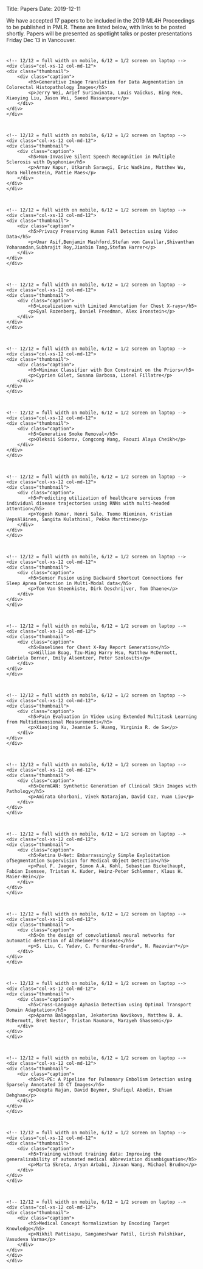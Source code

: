 Title: Papers 
Date: 2019-12-11


<!-- THIS PAGE SRC IS AUTO GENERATED. At terminal: $ make accepted_posters -->


We have accepted 17 papers to be included in the 2019 ML4H Proceedings to be published in PMLR.
These are listed below, with links to be posted shortly. 
Papers will be presented as spotlight talks or poster presentations Friday Dec 13 in Vancouver.

<div class="row display-flex" style="display:flex; display:-webkit-flex;  flex-wrap:wrap; margin-top:25px;">

    

    <!-- 12/12 = full width on mobile, 6/12 = 1/2 screen on laptop -->
    <div class="col-xs-12 col-md-12"> 
    <div class="thumbnail">
        <div class="caption">
            <h5>Generative Image Translation for Data Augmentation in Colorectal Histopathology Images</h5>
            <p>Jerry Wei, Arief Suriawinata, Louis Vaickus, Bing Ren, Xiaoying Liu, Jason Wei, Saeed Hassanpour</p>
        </div>
    </div>
    </div>
    
    

    <!-- 12/12 = full width on mobile, 6/12 = 1/2 screen on laptop -->
    <div class="col-xs-12 col-md-12"> 
    <div class="thumbnail">
        <div class="caption">
            <h5>Non-Invasive Silent Speech Recognition in Multiple Sclerosis with Dysphonia</h5>
            <p>Arnav Kapur, Utkarsh Sarawgi, Eric Wadkins, Matthew Wu, Nora Hollenstein, Pattie Maes</p>
        </div>
    </div>
    </div>
    
    

    <!-- 12/12 = full width on mobile, 6/12 = 1/2 screen on laptop -->
    <div class="col-xs-12 col-md-12"> 
    <div class="thumbnail">
        <div class="caption">
            <h5>Privacy Preserving Human Fall Detection using Video Data</h5>
            <p>Umar Asif,Benjamin Mashford,Stefan von Cavallar,Shivanthan Yohanandan,Subhrajit Roy,Jianbin Tang,Stefan Harrer</p>
        </div>
    </div>
    </div>
    
    

    <!-- 12/12 = full width on mobile, 6/12 = 1/2 screen on laptop -->
    <div class="col-xs-12 col-md-12"> 
    <div class="thumbnail">
        <div class="caption">
            <h5>Localization with Limited Annotation for Chest X-rays</h5>
            <p>Eyal Rozenberg, Daniel Freedman, Alex Bronstein</p>
        </div>
    </div>
    </div>
    
    

    <!-- 12/12 = full width on mobile, 6/12 = 1/2 screen on laptop -->
    <div class="col-xs-12 col-md-12"> 
    <div class="thumbnail">
        <div class="caption">
            <h5>Minimax Classifier with Box Constraint on the Priors</h5>
            <p>Cyprien Gilet, Susana Barbosa, Lionel Fillatre</p>
        </div>
    </div>
    </div>
    
    

    <!-- 12/12 = full width on mobile, 6/12 = 1/2 screen on laptop -->
    <div class="col-xs-12 col-md-12"> 
    <div class="thumbnail">
        <div class="caption">
            <h5>Generative Smoke Removal</h5>
            <p>Oleksii Sidorov, Congcong Wang, Faouzi Alaya Cheikh</p>
        </div>
    </div>
    </div>
    
    

    <!-- 12/12 = full width on mobile, 6/12 = 1/2 screen on laptop -->
    <div class="col-xs-12 col-md-12"> 
    <div class="thumbnail">
        <div class="caption">
            <h5>Predicting utilization of healthcare services from individual disease trajectories using RNNs with multi-headed attention</h5>
            <p>Yogesh Kumar, Henri Salo, Tuomo Nieminen, Kristian Vepsäläinen, Sangita Kulathinal, Pekka Marttinen</p>
        </div>
    </div>
    </div>
    
    

    <!-- 12/12 = full width on mobile, 6/12 = 1/2 screen on laptop -->
    <div class="col-xs-12 col-md-12"> 
    <div class="thumbnail">
        <div class="caption">
            <h5>Sensor Fusion using Backward Shortcut Connections for Sleep Apnea Detection in Multi-Modal data</h5>
            <p>Tom Van Steenkiste, Dirk Deschrijver, Tom Dhaene</p>
        </div>
    </div>
    </div>
    
    

    <!-- 12/12 = full width on mobile, 6/12 = 1/2 screen on laptop -->
    <div class="col-xs-12 col-md-12"> 
    <div class="thumbnail">
        <div class="caption">
            <h5>Baselines for Chest X-Ray Report Generation</h5>
            <p>William Boag, Tzu-Ming Harry Hsu, Matthew McDermott, Gabriela Berner, Emily Alsentzer, Peter Szolovits</p>
        </div>
    </div>
    </div>
    
    

    <!-- 12/12 = full width on mobile, 6/12 = 1/2 screen on laptop -->
    <div class="col-xs-12 col-md-12"> 
    <div class="thumbnail">
        <div class="caption">
            <h5>Pain Evaluation in Video using Extended Multitask Learning from Multidimensional Measurements</h5>
            <p>Xiaojing Xu, Jeannie S. Huang, Virginia R. de Sa</p>
        </div>
    </div>
    </div>
    
    

    <!-- 12/12 = full width on mobile, 6/12 = 1/2 screen on laptop -->
    <div class="col-xs-12 col-md-12"> 
    <div class="thumbnail">
        <div class="caption">
            <h5>DermGAN: Synthetic Generation of Clinical Skin Images with Pathology</h5>
            <p>Amirata Ghorbani, Vivek Natarajan, David Coz, Yuan Liu</p>
        </div>
    </div>
    </div>
    
    

    <!-- 12/12 = full width on mobile, 6/12 = 1/2 screen on laptop -->
    <div class="col-xs-12 col-md-12"> 
    <div class="thumbnail">
        <div class="caption">
            <h5>Retina U-Net: Embarrassingly Simple Exploitation ofSegmentation Supervision for Medical Object Detection</h5>
            <p>Paul F. Jaeger, Simon A.A. Kohl, Sebastian Bickelhaupt, Fabian Isensee, Tristan A. Kuder, Heinz-Peter Schlemmer, Klaus H. Maier-Hein</p>
        </div>
    </div>
    </div>
    
    

    <!-- 12/12 = full width on mobile, 6/12 = 1/2 screen on laptop -->
    <div class="col-xs-12 col-md-12"> 
    <div class="thumbnail">
        <div class="caption">
            <h5>On the design of convolutional neural networks for automatic detection of Alzheimer's disease</h5>
            <p>S. Liu, C. Yadav, C. Fernandez-Granda*, N. Razavian*</p>
        </div>
    </div>
    </div>
    
    

    <!-- 12/12 = full width on mobile, 6/12 = 1/2 screen on laptop -->
    <div class="col-xs-12 col-md-12"> 
    <div class="thumbnail">
        <div class="caption">
            <h5>Cross-Language Aphasia Detection using Optimal Transport Domain Adaptation</h5>
            <p>Aparna Balagopalan, Jekaterina Novikova, Matthew B. A. McDermott, Bret Nestor, Tristan Naumann, Marzyeh Ghassemi</p>
        </div>
    </div>
    </div>
    
    

    <!-- 12/12 = full width on mobile, 6/12 = 1/2 screen on laptop -->
    <div class="col-xs-12 col-md-12"> 
    <div class="thumbnail">
        <div class="caption">
            <h5>Pi-PE: A Pipeline for Pulmonary Embolism Detection using Sparsely Annotated 3D CT Images</h5>
            <p>Deepta Rajan, David Beymer, Shafiqul Abedin, Ehsan Dehghan</p>
        </div>
    </div>
    </div>
    
    

    <!-- 12/12 = full width on mobile, 6/12 = 1/2 screen on laptop -->
    <div class="col-xs-12 col-md-12"> 
    <div class="thumbnail">
        <div class="caption">
            <h5>Training without training data: Improving the generalizability of automated medical abbreviation disambiguation</h5>
            <p>Marta Skreta, Aryan Arbabi, Jixuan Wang, Michael Brudno</p>
        </div>
    </div>
    </div>
    
    

    <!-- 12/12 = full width on mobile, 6/12 = 1/2 screen on laptop -->
    <div class="col-xs-12 col-md-12"> 
    <div class="thumbnail">
        <div class="caption">
            <h5>Medical Concept Normalization by Encoding Target Knowledge</h5>
            <p>Nikhil Pattisapu, Sangameshwar Patil, Girish Palshikar, Vasudeva Varma</p>
        </div>
    </div>
    </div>
    </div>